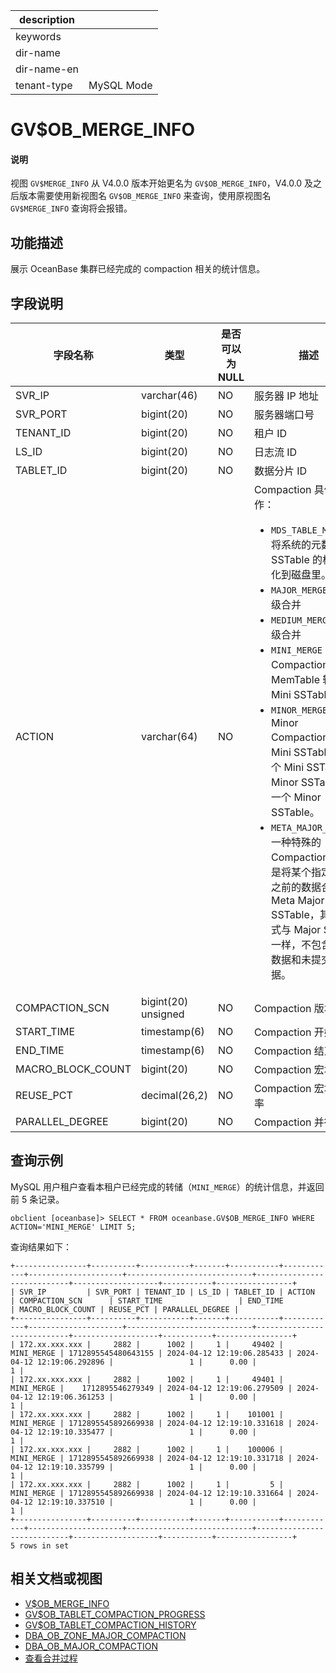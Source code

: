 |description||
|---|---|
|keywords||
|dir-name||
|dir-name-en||
|tenant-type|MySQL Mode|

# GV$OB_MERGE_INFO

<main id="notice" type='explain'>
<h4>说明</h4>
<p>视图 <code>GV$MERGE_INFO</code> 从 V4.0.0 版本开始更名为 <code>GV$OB_MERGE_INFO</code>，V4.0.0 及之后版本需要使用新视图名 <code>GV$OB_MERGE_INFO</code> 来查询，使用原视图名 <code>GV$MERGE_INFO</code> 查询将会报错。</p>
</main>

## 功能描述

展示 OceanBase 集群已经完成的 compaction 相关的统计信息。

## 字段说明

|       字段名称     |      类型     | 是否可以为 NULL |                                 描述                                  |
|-------------------|---------------|------------|--------------------------------------------------------------------------|
| SVR_IP            | varchar(46)   | NO         | 服务器 IP 地址                                                           |
| SVR_PORT          | bigint(20)    | NO         | 服务器端口号                                                              |
| TENANT_ID         | bigint(20)    | NO         | 租户 ID                                                               |
| LS_ID             | bigint(20)    | NO         | 日志流 ID                                                              |
| TABLET_ID         | bigint(20)    | NO         | 数据分片 ID                                                             |
| ACTION            | varchar(64)   | NO         | Compaction 具体动作：<ul><li>`MDS_TABLE_MERGE`：将系统的元数据按照 SSTable 的格式持久化到磁盘里。</li> <li>`MAJOR_MERGE`：租户级合并</li> <li>`MEDIUM_MERGE`：分区级合并</li> <li>`MINI_MERGE`：Mini Compaction，将 MemTable 转变成 Mini SSTable。</li> <li>`MINOR_MERGE`：Minor Compaction，多个 Mini SSTable 或多个 Mini SSTable 与 Minor SSTable 合成一个 Minor SSTable。</li> <li>`META_MAJOR_MERGE`：一种特殊的 Compaction 类型，是将某个指定时间点之前的数据合成一个 Meta Major SSTable，其数据格式与 Major SSTable 一样，不包含多版本数据和未提交事务数据。</li></ul>   |
| COMPACTION_SCN    | bigint(20) unsigned    | NO         | Compaction 版本号                                                      |
| START_TIME        | timestamp(6)  | NO         | Compaction 开始时间                                                     |
| END_TIME          | timestamp(6)  | NO         | Compaction 结束时间                                                     |
| MACRO_BLOCK_COUNT | bigint(20)    | NO         | Compaction 宏块总数                                                     |
| REUSE_PCT         | decimal(26,2) | NO         | Compaction 宏块重用率                                                    |
| PARALLEL_DEGREE   | bigint(20)    | NO         | Compaction 并行度                                                      |

## 查询示例

MySQL 用户租户查看本租户已经完成的转储（`MINI_MERGE`）的统计信息，并返回前 5 条记录。

```shell
obclient [oceanbase]> SELECT * FROM oceanbase.GV$OB_MERGE_INFO WHERE ACTION='MINI_MERGE' LIMIT 5;
```

查询结果如下：

```shell
+----------------+----------+-----------+-------+-----------+------------+---------------------+----------------------------+----------------------------+-------------------+-----------+-----------------+
| SVR_IP         | SVR_PORT | TENANT_ID | LS_ID | TABLET_ID | ACTION     | COMPACTION_SCN      | START_TIME                 | END_TIME                   | MACRO_BLOCK_COUNT | REUSE_PCT | PARALLEL_DEGREE |
+----------------+----------+-----------+-------+-----------+------------+---------------------+----------------------------+----------------------------+-------------------+-----------+-----------------+
| 172.xx.xxx.xxx |     2882 |      1002 |     1 |     49402 | MINI_MERGE | 1712895545480643155 | 2024-04-12 12:19:06.285433 | 2024-04-12 12:19:06.292896 |                 1 |      0.00 |               1 |
| 172.xx.xxx.xxx |     2882 |      1002 |     1 |     49401 | MINI_MERGE |    1712895546279349 | 2024-04-12 12:19:06.279509 | 2024-04-12 12:19:06.361253 |                 1 |      0.00 |               1 |
| 172.xx.xxx.xxx |     2882 |      1002 |     1 |    101001 | MINI_MERGE | 1712895545892669938 | 2024-04-12 12:19:10.331618 | 2024-04-12 12:19:10.335477 |                 1 |      0.00 |               1 |
| 172.xx.xxx.xxx |     2882 |      1002 |     1 |    100006 | MINI_MERGE | 1712895545892669938 | 2024-04-12 12:19:10.331718 | 2024-04-12 12:19:10.335799 |                 1 |      0.00 |               1 |
| 172.xx.xxx.xxx |     2882 |      1002 |     1 |         5 | MINI_MERGE | 1712895545892669938 | 2024-04-12 12:19:10.331664 | 2024-04-12 12:19:10.337510 |                 1 |      0.00 |               1 |
+----------------+----------+-----------+-------+-----------+------------+---------------------+----------------------------+----------------------------+-------------------+-----------+-----------------+
5 rows in set
```

## 相关文档或视图

* [V$OB_MERGE_INFO](8800.v-merge_info-of-mysql-mode.md)
* [GV$OB_TABLET_COMPACTION_PROGRESS](1100.gv-ob_tablet_compaction_progress-of-mysql-mode.md)
* [GV$OB_TABLET_COMPACTION_HISTORY](1000.gv-ob_tablet_compaction_history-of-mysql-mode.md)
* [DBA_OB_ZONE_MAJOR_COMPACTION](../200.dictionary-view-of-mysql-mode/6200.oceanbase-dba_ob_zone_major_compaction-of-mysql-mode.md)
* [DBA_OB_MAJOR_COMPACTION](../200.dictionary-view-of-mysql-mode/4500.oceanbase-dba_ob_major_compaction-of-mysql-mode.md)
* [查看合并过程](../../../200.system-management/500.manage-data-storage/200.merge-management/500.view-merge-process.md)
